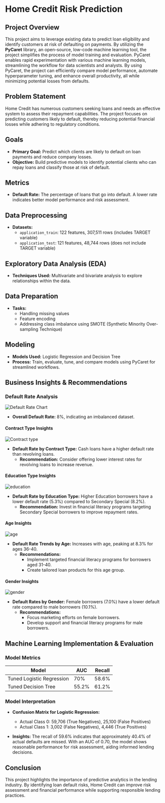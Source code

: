 # Home Credit Risk Prediction

## Project Overview

This project aims to leverage existing data to predict loan eligibility and identify customers at risk of defaulting on payments. By utilizing the **PyCaret** library, an open-source, low-code machine learning tool, the project simplifies the process of model training and evaluation. PyCaret enables rapid experimentation with various machine learning models, streamlining the workflow for data scientists and analysts. By using PyCaret, the project can efficiently compare model performance, automate hyperparameter tuning, and enhance overall productivity, all while minimizing potential losses from defaults.

## Problem Statement

Home Credit has numerous customers seeking loans and needs an effective system to assess their repayment capabilities. The project focuses on predicting customers likely to default, thereby reducing potential financial losses while adhering to regulatory conditions.

## Goals

- **Primary Goal:** Predict which clients are likely to default on loan payments and reduce company losses.
- **Objective:** Build predictive models to identify potential clients who can repay loans and classify those at risk of default.

## Metrics

- **Default Rate:** The percentage of loans that go into default. A lower rate indicates better model performance and risk assessment.

## Data Preprocessing

- **Datasets:** 
  - `application_train`: 122 features, 307,511 rows (includes TARGET variable)
  - `application_test`: 121 features, 48,744 rows (does not include TARGET variable)

## Exploratory Data Analysis (EDA)

- **Techniques Used:** Multivariate and bivariate analysis to explore relationships within the data.

## Data Preparation

- **Tasks:**
  - Handling missing values
  - Feature encoding
  - Addressing class imbalance using SMOTE (Synthetic Minority Over-sampling Technique)

## Modeling

- **Models Used:** Logistic Regression and Decision Tree
- **Process:** Train, evaluate, tune, and compare models using PyCaret for streamlined workflows.

## Business Insights & Recommendations

### Default Rate Analysis

![Default Rate Chart](images/imbalanced.png)

- **Overall Default Rate:** 8%, indicating an imbalanced dataset.
  
#### Contract Type Insights

![Contract type](images/contract_type.png)

- **Default Rate by Contract Type:** Cash loans have a higher default rate than revolving loans. 
  - **Recommendation:** Consider offering lower interest rates for revolving loans to increase revenue.

#### Education Type Insights

![education](images/education_type.png)

- **Default Rate by Education Type:** Higher Education borrowers have a lower default rate (5.3%) compared to Secondary Special (8.2%).
  - **Recommendation:** Invest in financial literacy programs targeting Secondary Special borrowers to improve repayment rates.

#### Age Insights

![age](images/age.png)

- **Default Rate Trends by Age:** Increases with age, peaking at 8.3% for ages 36-40. 
  - **Recommendations:** 
    - Implement targeted financial literacy programs for borrowers aged 31-40.
    - Create tailored loan products for this age group.

#### Gender Insights

![gender](images/gender.png)

- **Default Rates by Gender:** Female borrowers (7.0%) have a lower default rate compared to male borrowers (10.1%).
  - **Recommendations:** 
    - Focus marketing efforts on female borrowers.
    - Develop support and financial literacy programs for male borrowers.

## Machine Learning Implementation & Evaluation

### Model Metrics

| Model                     | AUC   | Recall |
|---------------------------|-------|--------|
| Tuned Logistic Regression  | 70%   | 58.6%  |
| Tuned Decision Tree       | 55.2% | 61.2%  |

### Model Interpretation

- **Confusion Matrix for Logistic Regression:**
  - Actual Class 0: 59,706 (True Negatives), 25,100 (False Positives)
  - Actual Class 1: 3,002 (False Negatives), 4,446 (True Positives)

- **Insights:** The recall of 59.6% indicates that approximately 40.4% of actual defaults are missed. With an AUC of 0.70, the model shows reasonable performance for risk assessment, aiding informed lending decisions.

## Conclusion

This project highlights the importance of predictive analytics in the lending industry. By identifying loan default risks, Home Credit can improve risk assessment and financial performance while supporting responsible lending practices.